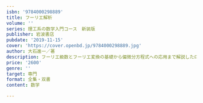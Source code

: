 ```yaml
---
isbn: '9784000298889'
title: フーリエ解析
volume: ''
series: 理工系の数学入門コース　新装版
publisher: 岩波書店
pubdate: '2019-11-15'
cover: 'https://cover.openbd.jp/9784000298889.jpg'
author: 大石進一／著
description: フーリエ級数とフーリエ変換の基礎から偏微分方程式への応用まで解説したロングセラーの新装版．
price: '2600'
genre: ''
target: 専門
format: 全集・双書
content: 数学

---
```

